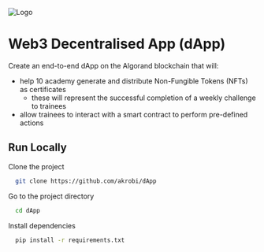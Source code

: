 
![Logo](https://external-content.duckduckgo.com/iu/?u=https%3A%2F%2Ftse2.mm.bing.net%2Fth%3Fid%3DOIF.4ly%252b3sKPliW4JvPDpQD6rQ%26pid%3DApi&f=1&ipt=489dd35435a58098705d3756c9f41824bb9353e0ee81f585841366ad65a7343b&ipo=images)


# Web3 Decentralised App (dApp)

Create an end-to-end dApp on the Algorand blockchain that will:
- help 10 academy generate and distribute Non-Fungible Tokens (NFTs) as certificates 
    - these will represent the successful completion of a weekly challenge to trainees
- allow trainees to interact with a smart contract to perform pre-defined actions 
## Run Locally

Clone the project

```bash
  git clone https://github.com/akrobi/dApp
```

Go to the project directory

```bash
  cd dApp
```

Install dependencies

```bash
  pip install -r requirements.txt
```



